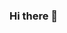 ### Hi there 👋

<!--
**Jaystar-Bee/Jaystar-Bee** is a ✨ _special_ ✨ repository because its `README.md` (this file) appears on your GitHub profile.

My name is John Ayilara, a fullstack developer, I'm proficient with golang using the gin framework for the backend and also javascript/typescript for the frontend using Vue.js and React.js frameworks. 👨‍💻

📩 mail me on jbayilara@gmail.com.
